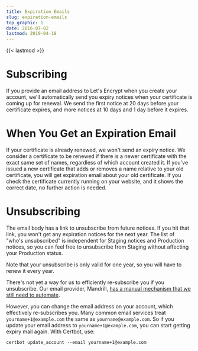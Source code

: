 ```yaml
---
title: Expiration Emails
slug: expiration-emails
top_graphic: 1
date: 2016-07-02
lastmod: 2019-04-18
---
```


{{< lastmod >}}

# Subscribing

If you provide an email address to Let's Encrypt when you create your account, we'll automatically send you expiry notices when your certificate is coming up for renewal. We send the first notice at 20 days before your certificate expires, and more notices at 10 days and 1 day before it expires.

# When You Get an Expiration Email

If your certificate is already renewed, we won't send an expiry notice. We consider a certificate to be renewed if there is a newer certificate with the exact same set of names, regardless of which account created it. If you've issued a new certificate that adds or removes a name relative to your old certificate, you will get expiration email about your old certificate. If you check the certificate currently running on your website, and it shows the correct date, no further action is needed.

# Unsubscribing

The email body has a link to unsubscribe from future notices. If you hit that link, you won't get any expiration notices for the next year. The list of "who's unsubscribed" is independent for Staging notices and Production notices, so you can feel free to unsubscribe from Staging without affecting your Production status.

Note that your unsubscribe is only valid for one year, so you will have to renew it every year.

There's not yet a way for us to efficiently re-subscribe you if you unsubscribe. Our email provider, Mandrill, [has a manual mechanism that we still need to automate](https://mandrill.zendesk.com/hc/en-us/articles/205582947-About-Unsubscribes).

However, you can change the email address on your account, which effectively re-subscribes you. Many common email services treat `yourname+1@example.com` the same as `yourname@example.com`. So if you update your email address to `yourname+1@example.com`, you can start getting expiry mail again. With Certbot, use:

`certbot update_account --email yourname+1@example.com`